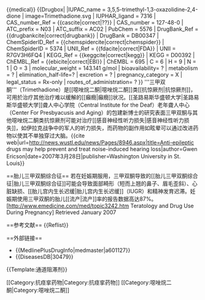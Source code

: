 {{medical}}
{{Drugbox|
|IUPAC_name = 3,5,5-trimethyl-1,3-oxazolidine-2,4-dione
| image=Trimethadione.svg
| IUPHAR_ligand = 7316
| CAS_number_Ref = {{cascite|correct|??}}
| CAS_number = 127-48-0
| ATC_prefix = N03
| ATC_suffix = AC02
| PubChem = 5576
| DrugBank_Ref = {{drugbankcite|correct|drugbank}}
 | DrugBank = DB00347
| ChemSpiderID_Ref = {{chemspidercite|correct|chemspider}}
| ChemSpiderID = 5374
| UNII_Ref = {{fdacite|correct|FDA}}
| UNII = R7GV3H6FQ4
| KEGG_Ref = {{keggcite|correct|kegg}}
| KEGG = D00392
| ChEMBL_Ref = {{ebicite|correct|EBI}}
| ChEMBL = 695
| C = 6 | H = 9 | N = 1 | O = 3 
| molecular_weight = 143.141 g/mol
| bioavailability= ?
| metabolism = ?
| elimination_half-life=?
| excretion =  ?
| pregnancy_category = X
| legal_status = Rx-only
| routes_of_administration= ?
}}
'''三甲双酮'''（Trimethadione）是[[噁唑烷二酮|噁唑烷二酮]]类[[抗惊厥剂|抗惊厥剂]]，可用於治疗其他治疗难以缓解的[[癲癇|癲癇]]状况。[[圣路易斯华盛顿大学|圣路易斯华盛顿大学]]聋人中心学院（Central Institute for the Deaf）老年聋人中心（Center For Presbyacusis and Aging）的包建新博士的研究表面三甲双酮与其他噁唑烷二酮类抗惊厥剂可能对治疗[[感音神经性听力损失|感音神经性听力损失]]，如伊拉克战争中的军人的听力损失，而药物的副作用如眩晕可以通过改进药物以使其不单独穿过大脑。<ref>{{cite web|url=http://news.wustl.edu/news/Pages/8946.aspx|title=Anti-epileptic drugs may help prevent and treat noise-induced hearing loss|author=Gwen Ericson|date=2007年3月28日|publisher=Washington University in St. Louis}}</ref>

==胎儿三甲双酮综合征==
若在妊娠期服用，三甲双酮导致的[[胎儿三甲双酮综合征|胎儿三甲双酮综合征]]可能会导致面部畸形（短而上翘的鼻子、眉毛歪斜）、心脏缺损、[[胎儿宫内生长迟缓|胎儿宫内生长迟缓]]（IUGR）和精神发育迟滞。妊娠期使用三甲双酮的胎儿[[流产|流产]]率的报告数据高达87%。<ref>[http://www.emedicine.com/med/topic3242.htm Teratology and Drug Use During Pregnancy] Retrieved January 2007</ref>

==参考文献==
{{Reflist}}

==外部链接==
* {{MedlinePlusDrugInfo|medmaster|a601127}}
* {{DiseasesDB|30479}}

{{Template:通道阻滞剂}}

[[Category:抗痉挛药物|Category:抗痉挛药物]]
[[Category:噁唑烷二酮|Category:噁唑烷二酮]]